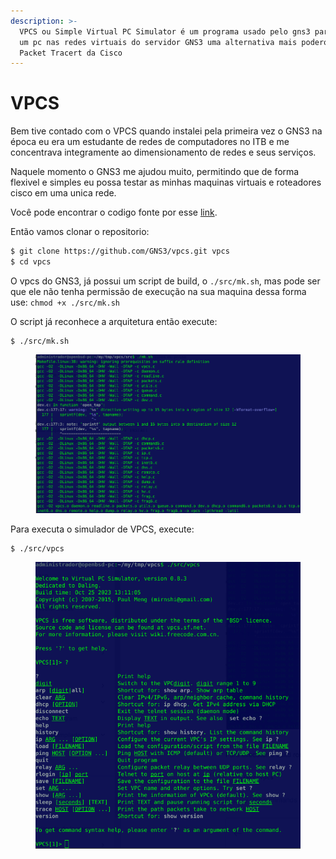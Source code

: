 ```yaml
---
description: >-
  VPCS ou Simple Virtual PC Simulator é um programa usado pelo gns3 para simular
  um pc nas redes virtuais do servidor GNS3 uma alternativa mais poderosa que o
  Packet Tracert da Cisco
---
```


# VPCS

Bem tive contado com o VPCS quando instalei pela primeira vez o GNS3 na época eu era um estudante de redes de computadores no ITB e me concentrava integramente ao dimensionamento de redes e seus serviços.

Naquele momento o GNS3 me ajudou muito, permitindo que de forma flexivel e simples eu possa testar as minhas maquinas virtuais e roteadores cisco em uma unica rede.

Você pode encontrar o codigo fonte por esse [link](https://github.com/GNS3/vpcs).

Então vamos clonar o repositorio:

```sh
$ git clone https://github.com/GNS3/vpcs.git vpcs
$ cd vpcs
```

O vpcs do GNS3, já possui um script de build, o `./src/mk.sh`, mas pode ser que ele não tenha permissão de execução na sua maquina dessa forma use: `chmod +x ./src/mk.sh`

O script já reconhece a arquitetura então execute:

```
$ ./src/mk.sh 
```

<figure><img src="../../../.gitbook/assets/vpcs1.png" alt=""><figcaption></figcaption></figure>

Para executa o simulador de VPCS, execute:

```
$ ./src/vpcs
```

<figure><img src="../../../.gitbook/assets/vpcs3.png" alt=""><figcaption></figcaption></figure>

